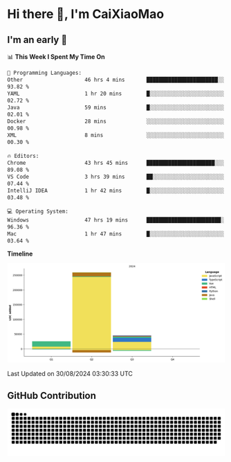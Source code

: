 # Hi there 👋, I'm CaiXiaoMao

## I'm an early 🐤
<!--START_SECTION:waka-->
📊 **This Week I Spent My Time On** 

```text
💬 Programming Languages: 
Other                    46 hrs 4 mins       ███████████████████████░░   93.82 % 
YAML                     1 hr 20 mins        █░░░░░░░░░░░░░░░░░░░░░░░░   02.72 % 
Java                     59 mins             █░░░░░░░░░░░░░░░░░░░░░░░░   02.01 % 
Docker                   28 mins             ░░░░░░░░░░░░░░░░░░░░░░░░░   00.98 % 
XML                      8 mins              ░░░░░░░░░░░░░░░░░░░░░░░░░   00.30 % 

🔥 Editors: 
Chrome                   43 hrs 45 mins      ██████████████████████░░░   89.08 % 
VS Code                  3 hrs 39 mins       ██░░░░░░░░░░░░░░░░░░░░░░░   07.44 % 
IntelliJ IDEA            1 hr 42 mins        █░░░░░░░░░░░░░░░░░░░░░░░░   03.48 % 

💻 Operating System: 
Windows                  47 hrs 19 mins      ████████████████████████░   96.36 % 
Mac                      1 hr 47 mins        █░░░░░░░░░░░░░░░░░░░░░░░░   03.64 % 
```

**Timeline**

![Lines of Code chart](https://raw.githubusercontent.com/caixiaomao/caixiaomao/main/assets/bar_graph.png)


 Last Updated on 30/08/2024 03:30:33 UTC
<!--END_SECTION:waka-->

## GitHub Contribution
<picture>
  <source media="(prefers-color-scheme: dark)" srcset="/dist/snake/github-contribution-grid-snake-dark.svg" />
  <source media="(prefers-color-scheme: light)" srcset="/dist/snake/github-contribution-grid-snake.svg" />
  <img alt="github contribution grid snake animation" src="/dist/snake/github-contribution-grid-snake.svg" />
</picture>
